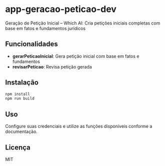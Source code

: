 # app-geracao-peticao-dev

Geração de Petição Inicial – Which AI: Cria petições iniciais completas com base em fatos e fundamentos jurídicos

## Funcionalidades

- **gerarPeticaoInicial**: Gera petição inicial com base em fatos e fundamentos
- **revisarPeticao**: Revisa petição gerada

## Instalação

```bash
npm install
npm run build
```

## Uso

Configure suas credenciais e utilize as funções disponíveis conforme a documentação.

## Licença

MIT
